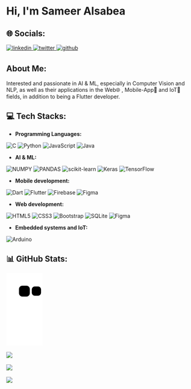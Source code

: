 # Hi, I'm Sameer Alsabea

## 🌐 Socials:
<a href="https://www.linkedin.com/in/sameer-alsabea-610291239" target="_blank">
<img src=https://img.shields.io/badge/linkedin-%231E77B5.svg?&style=for-the-badge&logo=linkedin&logoColor=white alt=linkedin style="margin-bottom: 5px;" />
</a>
<a href="https://twitter.com/Sameer_Alsabea" target="_blank">
<img src=https://img.shields.io/badge/twitter-%2300acee.svg?&style=for-the-badge&logo=twitter&logoColor=white alt=twitter style="margin-bottom: 5px;" />
</a>
<a href="https://github.com/Sameer-13" target="_blank">
<img src=https://img.shields.io/badge/github-%2324292e.svg?&style=for-the-badge&logo=github&logoColor=white alt=github style="margin-bottom: 5px;" />
</a>


## About Me:
Interested and passionate in AI & ML, especially in Computer Vision and NLP, as well as their applications in the Web:globe_with_meridians: , Mobile-App:iphone: and IoT:satellite: fields, in addition to being a Flutter developer.

## :computer: Tech Stacks:
- **Programming Languages:**

![C](https://img.shields.io/badge/c-%2300599C.svg?style=for-the-badge&logo=c&logoColor=white) ![Python](https://img.shields.io/badge/python-3670A0?style=for-the-badge&logo=python&logoColor=ffdd54) ![JavaScript](https://img.shields.io/badge/javascript-%23323330.svg?style=for-the-badge&logo=javascript&logoColor=%23F7DF1E) ![Java](https://img.shields.io/badge/java-%23ED8B00.svg?style=for-the-badge&logo=openjdk&logoColor=white) 

- **AI & ML:**

![NUMPY](https://img.shields.io/badge/Numpy-777BB4?style=for-the-badge&logo=numpy&logoColor=white) ![PANDAS](https://img.shields.io/badge/Pandas-2C2D72?style=for-the-badge&logo=pandas&logoColor=white) ![scikit-learn](https://img.shields.io/badge/scikit--learn-%23F7931E.svg?style=for-the-badge&logo=scikit-learn&logoColor=white) ![Keras](https://img.shields.io/badge/Keras-%23D00000.svg?style=for-the-badge&logo=Keras&logoColor=white) ![TensorFlow](https://img.shields.io/badge/TensorFlow-%23FF6F00.svg?style=for-the-badge&logo=TensorFlow&logoColor=white) 

- **Mobile development:**

![Dart](https://img.shields.io/badge/dart-%230175C2.svg?style=for-the-badge&logo=dart&logoColor=white) ![Flutter](https://img.shields.io/badge/Flutter-%2302569B.svg?style=for-the-badge&logo=Flutter&logoColor=white) ![Firebase](https://img.shields.io/badge/firebase-%23039BE5.svg?style=for-the-badge&logo=firebase) ![Figma](https://img.shields.io/badge/figma-%23F24E1E.svg?style=for-the-badge&logo=figma&logoColor=white)

 - **Web development:**

![HTML5](https://img.shields.io/badge/html5-%23E34F26.svg?style=for-the-badge&logo=html5&logoColor=white) ![CSS3](https://img.shields.io/badge/css3-%231572B6.svg?style=for-the-badge&logo=css3&logoColor=white) ![Bootstrap](https://img.shields.io/badge/bootstrap-%23563D7C.svg?style=for-the-badge&logo=bootstrap&logoColor=white) ![SQLite](https://img.shields.io/badge/sqlite-%2307405e.svg?style=for-the-badge&logo=sqlite&logoColor=white) ![Figma](https://img.shields.io/badge/figma-%23F24E1E.svg?style=for-the-badge&logo=figma&logoColor=white)

- **Embedded systems and IoT:**

![Arduino](https://img.shields.io/static/v1?style=for-the-badge&message=Arduino&color=00878F&logo=Arduino&logoColor=FFFFFF&label=)

## 📊 GitHub Stats:

<picture>
  <source media="(prefers-color-scheme: dark)" srcset="https://raw.githubusercontent.com/Sameer-13/Sameer-13/output/github-contribution-grid-snake-dark.svg">
  <source media="(prefers-color-scheme: light)" srcset="https://raw.githubusercontent.com/Sameer-13/Sameer-13/output/github-contribution-grid-snake.svg">
  <img alt="github contribution grid snake animation" src="https://raw.githubusercontent.com/Sameer-13/Sameer-13/output/github-contribution-grid-snake.svg">
</picture>

<div>
  
![](https://github-readme-streak-stats.herokuapp.com/?user=Sameer-13&theme=dark&hide_border=false)

![](https://github-readme-stats.vercel.app/api?username=Sameer-13&theme=dark&hide_border=false&include_all_commits=true&count_private=true)

![](https://github-readme-stats.vercel.app/api/top-langs/?username=Sameer-13&theme=dark&hide_border=false&include_all_commits=true&count_private=true&layout=compact)

</div>
